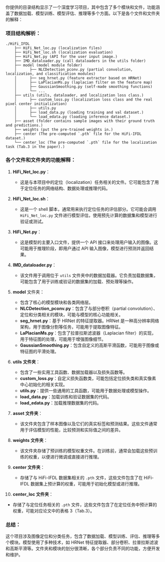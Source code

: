 你提供的目录结构显示了一个深度学习项目，其中包含了多个模块和文件，功能涵盖了数据加载、模型训练、模型评估、推理等多个方面。以下是各个文件和文件夹的解释：

### 项目结构解析：

```
./HiFi_IFDL
    ├── HiFi_Net_loc.py (localization files)
    ├── HiFi_Net_loc.sh (localization evaluation)
    ├── HiFi_Net.py (API for the user input image.)
    ├── IMD_dataloader.py (call dataloaders in the utils folder)
    ├── model (model module folder)
    │      ├── NLCDetection_pconv.py (partial convolution, localization, and classification modules)
    │      ├── seg_hrnet.py (feature extractor based on HRNet)
    │      ├── LaPlacianMs.py (laplacian filter on the feature map)
    │      ├── GaussianSmoothing.py (self-made smoothing functions)
    │      └── ...   
    ├── utils (utils, dataloader, and localization loss class.)
    │      ├── custom_loss.py (localization loss class and the real pixel center initialization)
    │      ├── utils.py
    │      ├── load_data.py (loading training and val dataset.)
    │      └── load_edata.py (loading inference dataset.)
    ├── asset (folder contains sample images with their ground truth and predictions.)
    ├── weights (put the pre-trained weights in.)
    ├── center (The pre-computed `.pth` file for the HiFi-IFDL dataset.)
    └── center_loc (The pre-computed `.pth` file for the localization task (Tab.3 in the paper).)
```

### 各个文件和文件夹的功能解释：

1. **HiFi_Net_loc.py**：
   - 这是与本项目中的定位（localization）任务相关的文件。它可能包含了用于定位任务的网络结构、数据处理或推理代码。

2. **HiFi_Net_loc.sh**：
   - 这是一个 shell 脚本，通常用来执行定位任务的评估部分。它可能会调用 `HiFi_Net_loc.py` 文件进行模型评估，使用预先计算的数据集和模型进行验证或测试。

3. **HiFi_Net.py**：
   - 这是模型的主要入口文件，提供一个 API 接口来处理用户输入的图像。这可能用于推理阶段，即用户通过 API 输入图像，模型进行预测并返回结果。

4. **IMD_dataloader.py**：
   - 该文件用于调用位于 `utils` 文件夹中的数据加载器。它负责加载数据集，可能包含了用于训练或验证的数据集的加载、预处理等操作。

5. **model** 文件夹：
   - 包含了核心的模型模块和各类网络层。
   - **NLCDetection_pconv.py**：包含了与部分卷积（partial convolution）、定位和分类相关的模块，可能与模型的核心功能相关。
   - **seg_hrnet.py**：基于 HRNet 的特征提取器。HRNet 是一种高分辨率网络架构，用于图像分割等任务，可能用于提取图像特征。
   - **LaPlacianMs.py**：包含了拉普拉斯滤波器（Laplacian filter）的实现，用于特征图的处理，可能用于增强图像细节。
   - **GaussianSmoothing.py**：包含自定义的高斯平滑函数，可能用于图像或特征图的平滑处理。

6. **utils 文件夹**：
   - 包含了一些实用工具函数、数据加载器以及损失函数等。
   - **custom_loss.py**：自定义损失函数类，可能包括定位损失类和真实像素中心初始化的相关实现。
   - **utils.py**：提供一些通用的工具函数，可能用于数据处理或模型操作。
   - **load_data.py**：加载训练和验证数据集的代码。
   - **load_edata.py**：加载推理数据集的代码。

7. **asset 文件夹**：
   - 该文件夹包含了样本图像以及它们的真实标签和预测结果。这些文件通常用于评估模型的性能，比较预测和实际值之间的差异。

8. **weights 文件夹**：
   - 该文件夹存储了预训练的模型权重文件。在训练前，通常会加载这些预训练的权重，以便进行微调或直接进行推理。

9. **center 文件夹**：
   - 存储了与 HiFi-IFDL 数据集相关的 `.pth` 文件，这些文件包含了在 HiFi-IFDL 数据集上预计算的权重，可能用于初始化模型或进行推理。

10. **center_loc 文件夹**：
   - 存储了与定位任务相关的 `.pth` 文件，这些文件包含了在定位任务中预计算的权重，可能对应论文中的表格 3（Tab.3）。

### 总结：
这个项目涉及图像定位和分类任务，包含了数据加载、模型训练、评估、推理等多个模块。模型使用了多种技术，如 HRNet 特征提取器、部分卷积、拉普拉斯滤波和高斯平滑等。文件夹和模块的划分很清晰，各个部分负责不同的功能，方便开发和维护。